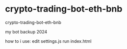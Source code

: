 # crypto-trading-bot-eth-bnb
crypto-trading-bot-eth-bnb


my bot backup 2024

how to i use: 
edit settings.js
run index.html
